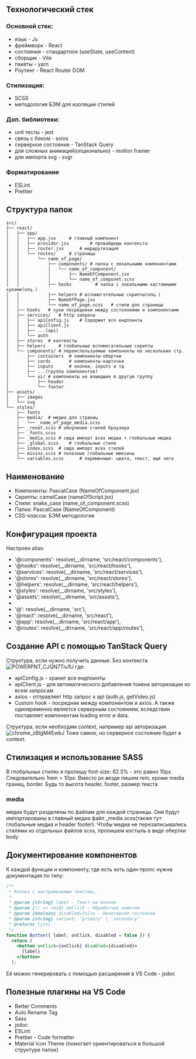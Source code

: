## Технологический стек
### Основной стек:
- язык - Js
- фреймворк - React
- состояния - стандартное (useState, useContext)
- сборщик - Vite
- пакеты - yarn
- Роутинг - React Router DOM

### Стилизация:
- SCSS
- методология БЭМ для изоляции стилей

### Доп. библиотеки:
- unit тесты - jest
- связь с беком - axios
- серверное состояние - TanStack Query
- для сложных анимаций(опционально) - motion framer
- для импорта svg - svgr

### Форматирование
- ESLint
- Prettier

## Структура папок
```
src/
├── react/
│   ├── app/
│   │   ├── app.jsx		# главный компонент
│   │   ├── provider.jsx		# провайдеры контекста
│   │   ├── router.jsx		# маршрутизация
│   │   └── routes/		# страницы
│   │       └── name_of_page/
│   │           ├── components/	# папка с локальными компонентами
│   │           │   └── name_of_component/
│   │           │       ├── NameOfComponent.jsx
│   │           │       └── name_of_componet.scss
│   │           ├── hooks	      # папка с локальными кастомными хуками(опц.)
│   │           ├── helpers	# вспомогательные скрипты(опц.)
│   │           ├── NameOfPage.jsx 
│   │           └── name_of_page.scss   # стили для страницы
│   ├── hooks	# хуки посредники между состояниями и компонентами
│   ├── services/	# http запросы
│   │   ├── apiConfig.js	# Содержит все ендпоинты
│   │   ├── apiClient.js	
│   │   ├── ...(api)
│   │   └── auth
│   ├── stores	# контексты
│   ├── helpers		# глобальные вспомогательные скрипты
│   └── components/	# переиспользуемые компоненты на нескольких стр.
│       ├── containers	# компоненты-обертки
│       ├── cards		# компоненты-карточки
│       ├── inputs		# кнопки, inputs и тд
│       ├── ...(группа компонентов)
│       └── ui/	# компоненты не вошедшие в другую группу
│           ├── header
│           └── footer
├── assets/
│   ├── images
│   └── svg
└── styles/
    ├── fonts
    ├── media/ 	# медиа для страниц
    │   └── _name_of_page_media.scss
    ├── _reset.scss	# обнуление стилей браузера
    ├── _fonts.scss	
    ├── _media.scss	# сюда импорт всех медиа + глобальные медиа
    ├── _global.scss 	# глобальные стили
    ├── index.scss	# сюда импорт всех стилей 
    ├── mixins.scss	# полезные глобальные миксины
    └── variables.scss		# переменные: цвета, текст, ещё чего
```

## Наименование
- Компоненты: PascalCase (NameOfComponent.jsx)
- Скрипты: camelCase (nameOfScript.jsx)
- Стили: snake_case (name_of_component.scss)
- Папки: PascalCase (NameOfComponent)
- CSS-классы: БЭМ методология

## Конфигурация проекта
Настроен alias:
- '@components': resolve(__dirname, 'src/react/components'),
- '@hooks': resolve(__dirname, 'src/react/hooks'),
- '@services': resolve(__dirname, 'src/react/services'),
- '@stores': resolve(__dirname, 'src/react/stores'),
- '@helpers': resolve(__dirname, 'src/react/helpers'),
- '@styles': resolve(__dirname, 'src/styles'),
- '@assets': resolve(__dirname, 'src/assets'),
- 
- '@': resolve(__dirname, 'src'),
- '@react': resolve(__dirname, 'src/react'),
- '@app': resolve(__dirname, 'src/react/app'),
- '@routes': resolve(__dirname, 'src/react/app/routes'),

## Создание API с помощью TanStack Query
Структура, если нужно получить данные. Без контекста
![POWERPNT_CJQN7Tiu1U](https://github.com/user-attachments/assets/803e94c7-87d6-48ce-a76e-c98934978df0)
где:
- apiConfig.js - хранит все ендпоинты
- apiClient.js - для автоматического добавления токена авторизации ко всем запросам
- axios - отправляет http запрос к api (auth.js, getVideo.js)
- Custom hook - посредник между компонентом и axios. А также одновременно является серверным состоянием, вследствии поставляет компонентам loading error и data.

Структура, если необходим context, например api авторизация.
![chrome_zBlgM4EwbJ](https://github.com/user-attachments/assets/e83d3a34-8e80-40d4-bcaf-a128a8cfcbfc)
Тоже самое, но серверное состояние будет в context.


## Стилизация и использование SASS
В глобальных стилях я пропишу font-size: 62.5% - это равно 10px. Следовательно 1rem = 10px.
Вместо px везде пишем rem, кроме media границ, border. Будь то высота header, footer, размер текста

### media
медиа будут разделены по файлам для каждой страницы. Они будут импортированы в главный медиа файл _media.scss(также тут глобальные медиа и header footer).
Чтобы медиа не перезаписывались стилями из отдельных файлов scss, пропишем костыль в виде обертки body

## Документирование компонентов
К каждой функции и компоненту, где есть хоть один пропс нужна документация по типу:
``` jsx
/**
 * Кнопка с настраиваемым текстом….
 *
 * @param {string} label - Текст на кнопке
 * @param {() => void} onClick - Обработчик нажатия
 * @param {boolean} disabled=false - Неактивное состояние
 * @param {string} variant: ‘primary’ | ‘secondary’
 * @returns {jsx}
 */
function Button({ label, onClick, disabled = false }) {
  return (
    <button onClick={onClick} disabled={disabled}>
      {label}
    </button>
  );
```
Её можно генерировать с помощью расширения в VS Code - jsdoc

## Полезные плагины на VS Code
- Better Comments
- Auto Rename Tag
- Sass
- jsdoc
- ESLint
- Prettier - Code formatter
- Material Icon Theme (помогает ориентироваться в большой структуре папок)
